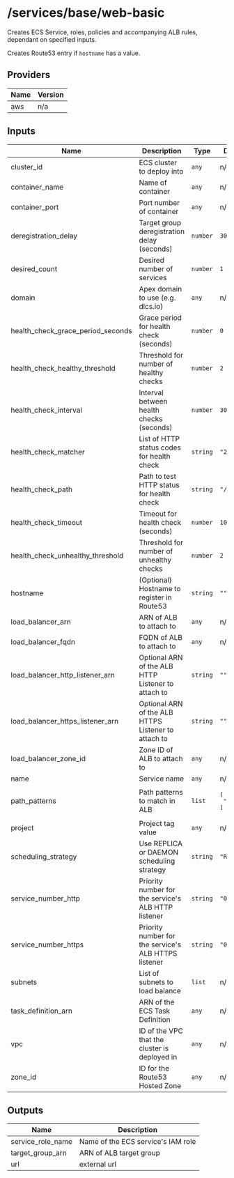 # /services/base/web-basic

Creates ECS Service, roles, policies and accompanying ALB rules, dependant on specified inputs.

Creates Route53 entry if `hostname` has a value.

## Providers

| Name | Version |
|------|---------|
| aws | n/a |

## Inputs

| Name | Description | Type | Default | Required |
|------|-------------|------|---------|:-----:|
| cluster\_id | ECS cluster to deploy into | `any` | n/a | yes |
| container\_name | Name of container | `any` | n/a | yes |
| container\_port | Port number of container | `any` | n/a | yes |
| deregistration\_delay | Target group deregistration delay (seconds) | `number` | `30` | no |
| desired\_count | Desired number of services | `number` | `1` | no |
| domain | Apex domain to use (e.g. dlcs.io) | `any` | n/a | yes |
| health\_check\_grace\_period\_seconds | Grace period for health check (seconds) | `number` | `0` | no |
| health\_check\_healthy\_threshold | Threshold for number of healthy checks | `number` | `2` | no |
| health\_check\_interval | Interval between health checks (seconds) | `number` | `30` | no |
| health\_check\_matcher | List of HTTP status codes for health check | `string` | `"200,404"` | no |
| health\_check\_path | Path to test HTTP status for health check | `string` | `"/"` | no |
| health\_check\_timeout | Timeout for health check (seconds) | `number` | `10` | no |
| health\_check\_unhealthy\_threshold | Threshold for number of unhealthy checks | `number` | `2` | no |
| hostname | (Optional) Hostname to register in Route53 | `string` | `""` | no |
| load\_balancer\_arn | ARN of ALB to attach to | `any` | n/a | yes |
| load\_balancer\_fqdn | FQDN of ALB to attach to | `any` | n/a | yes |
| load\_balancer\_http\_listener\_arn | Optional ARN of the ALB HTTP Listener to attach to | `string` | `""` | no |
| load\_balancer\_https\_listener\_arn | Optional ARN of the ALB HTTPS Listener to attach to | `string` | `""` | no |
| load\_balancer\_zone\_id | Zone ID of ALB to attach to | `any` | n/a | yes |
| name | Service name | `any` | n/a | yes |
| path\_patterns | Path patterns to match in ALB | `list` | <pre>[<br>  "/*"<br>]</pre> | no |
| project | Project tag value | `any` | n/a | yes |
| scheduling\_strategy | Use REPLICA or DAEMON scheduling strategy | `string` | `"REPLICA"` | no |
| service\_number\_http | Priority number for the service's ALB HTTP listener | `string` | `"0"` | no |
| service\_number\_https | Priority number for the service's ALB HTTPS listener | `string` | `"0"` | no |
| subnets | List of subnets to load balance | `list` | n/a | yes |
| task\_definition\_arn | ARN of the ECS Task Definition | `any` | n/a | yes |
| vpc | ID of the VPC that the cluster is deployed in | `any` | n/a | yes |
| zone\_id | ID for the Route53 Hosted Zone | `any` | n/a | yes |

## Outputs

| Name | Description |
|------|-------------|
| service\_role\_name | Name of the ECS service's IAM role |
| target\_group\_arn | ARN of ALB target group |
| url | external url |